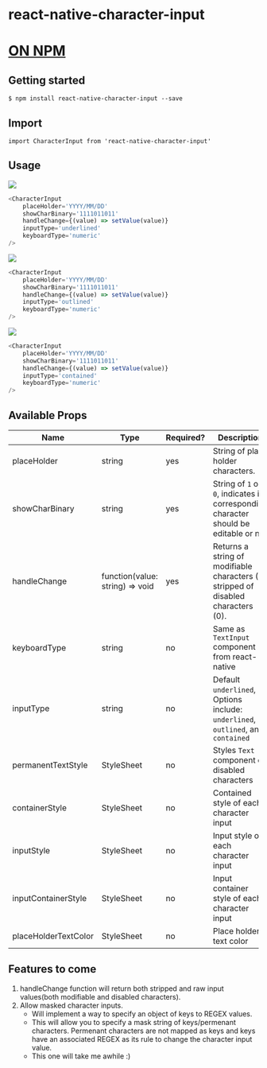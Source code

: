 # react-native-character-input

# [ON NPM](https://www.npmjs.com/package/react-native-character-input)

## Getting started

`$ npm install react-native-character-input --save`

## Import
`import CharacterInput from 'react-native-character-input'`

## Usage

![](underlined.gif)

```javascript
<CharacterInput
	placeHolder='YYYY/MM/DD'
	showCharBinary='1111011011'
	handleChange={(value) => setValue(value)}
	inputType='underlined'
	keyboardType='numeric'
/>
```

![](outlined.gif)

```javascript
<CharacterInput
	placeHolder='YYYY/MM/DD'
	showCharBinary='1111011011'
	handleChange={(value) => setValue(value)}
	inputType='outlined'
	keyboardType='numeric'
/>
```

![](contained.gif)

```javascript
<CharacterInput
	placeHolder='YYYY/MM/DD'
	showCharBinary='1111011011'
	handleChange={(value) => setValue(value)}
	inputType='contained'
	keyboardType='numeric'
/>
```
## Available Props
| Name              | Type                                                                                  | Required?                                   | Description                                                                                 |
|-------------------|---------------------------------------------------------------------------------------|--------------------------------------------|---------------------------------------------------------------------------------------------|
| placeHolder       | string                                                                                | yes                                   | String of place holder characters.                                                             |
| showCharBinary            | string                                                                                | yes                                   | String of `1` or `0`, indicates if corresponding character should be editable or not                                                         |
| handleChange      | function(value: string) => void                                                                             | yes                                   | Returns a string of modifiable characters (1) stripped of disabled characters (0).                                                                 |
| keyboardType			| string | no | Same as `TextInput` component from react-native |
| inputType | string | no | Default `underlined`, Options include: `underlined`, `outlined`, and `contained`
| permanentTextStyle | StyleSheet | no | Styles `Text` component of disabled characters |
| containerStyle | StyleSheet | no | Contained style of each character input
| inputStyle | StyleSheet | no | Input style of each character input |
| inputContainerStyle | StyleSheet | no | Input container style of each character input |
| placeHolderTextColor | StyleSheet | no | Place holder text color |

## Features to come
1) handleChange function will return both stripped and raw input values(both modifiable and disabled characters).
2) Allow masked character inputs.
	- Will implement a way to specify an object of keys to REGEX values. 
	- This will allow you to specify a mask string of keys/permenant characters. Permenant characters are not mapped as keys and keys have an associated REGEX as its rule to change the character input value.
	- This one will take me awhile :)



